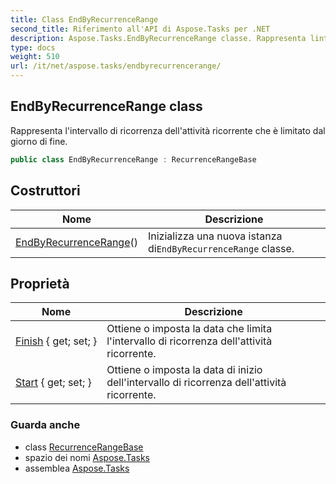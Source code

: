 ```yaml
---
title: Class EndByRecurrenceRange
second_title: Riferimento all'API di Aspose.Tasks per .NET
description: Aspose.Tasks.EndByRecurrenceRange classe. Rappresenta lintervallo di ricorrenza dellattività ricorrente che è limitato dal giorno di fine.
type: docs
weight: 510
url: /it/net/aspose.tasks/endbyrecurrencerange/
---
```

## EndByRecurrenceRange class

Rappresenta l'intervallo di ricorrenza dell'attività ricorrente che è limitato dal giorno di fine.

```csharp
public class EndByRecurrenceRange : RecurrenceRangeBase
```

## Costruttori

| Nome | Descrizione |
| --- | --- |
| [EndByRecurrenceRange](endbyrecurrencerange/)() | Inizializza una nuova istanza di`EndByRecurrenceRange` classe. |

## Proprietà

| Nome | Descrizione |
| --- | --- |
| [Finish](../../aspose.tasks/endbyrecurrencerange/finish/) { get; set; } | Ottiene o imposta la data che limita l'intervallo di ricorrenza dell'attività ricorrente. |
| [Start](../../aspose.tasks/recurrencerangebase/start/) { get; set; } | Ottiene o imposta la data di inizio dell'intervallo di ricorrenza dell'attività ricorrente. |

### Guarda anche

* class [RecurrenceRangeBase](../recurrencerangebase/)
* spazio dei nomi [Aspose.Tasks](../../aspose.tasks/)
* assemblea [Aspose.Tasks](../../)


